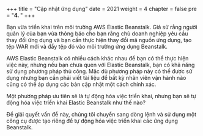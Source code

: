 +++
title = "Cập nhật ứng dụng"
date = 2021
weight = 4
chapter = false
pre = "<b>4. </b>"
+++

Bạn vừa triển khai trên môi trường AWS Elastic Beanstalk. Giả sử rằng người quản lý của bạn vừa thông báo cho bạn rằng chủ doanh nghiệp yêu cầu thay đổi ứng dụng và bạn cần thực hiện thay đổi mã nguồn ứng dụng, tạo tệp WAR mới và đẩy tệp đó vào môi trường ứng dụng Beanstalk.

AWS Elastic Beanstalk có nhiều cách khác nhau để bạn có thể thực hiện việc này, nhưng nếu bạn chưa quen với Elastic Beanstalk, bạn có khả năng sử dụng phương pháp thủ công. Mặc dù phương pháp này có thể được sử dụng nhưng bạn cần phải viết tài liệu để bất kỳ nhân viên vận hành nào cũng có thể áp dụng các bản cập nhật một cách chính xác.

Một phương pháp ưu tiên sẽ là tự động hóa việc triển khai, nhưng bạn sẽ tự động hóa việc triển khai Elastic Beanstalk như thế nào?

Để giải quyết vấn đề này, chúng tôi chuyển sang dòng lệnh và sử dụng một công cụ được tạo riêng để tự động hóa việc triển khai các ứng dụng Beanstalk.